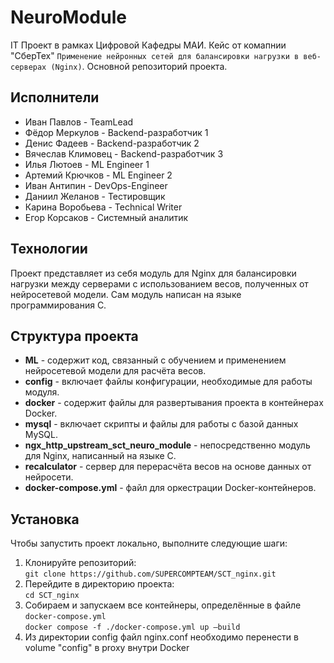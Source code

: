 # NeuroModule
IT Проект в рамках Цифровой Кафедры МАИ. Кейс от комапнии "СберТех" ```Применение нейронных сетей для балансировки нагрузки в веб-серверах (Nginx)```. Основной репозиторий проекта.

## Исполнители
- Иван Павлов - TeamLead  
- Фёдор Меркулов - Backend-разработчик 1  
- Денис Фадеев - Backend-разработчик 2  
- Вячеслав Климовец - Backend-разработчик 3  
- Илья Лютоев - ML Engineer 1  
- Артемий Крючков - ML Engineer 2  
- Иван Антипин - DevOps-Engineer  
- Даниил Желанов - Тестировщик  
- Карина Воробьева - Technical Writer  
- Егор Корсаков - Системный аналитик

## Технологии
Проект представляет из себя модуль для Nginx для балансировки нагрузки между серверами с использованием весов, полученных от нейросетевой модели. Сам модуль написан на языке программирования C.

## Структура проекта
- **ML** - содержит код, связанный с обучением и применением нейросетевой модели для расчёта весов.
- **config** - включает файлы конфигурации, необходимые для работы модуля.
- **docker** - содержит файлы для развертывания проекта в контейнерах Docker.
- **mysql** - включает скрипты и файлы для работы с базой данных MySQL.
- **ngx_http_upstream_sct_neuro_module** - непосредственно модуль для Nginx, написанный на языке C.
- **recalculator** - сервер для перерасчёта весов на основе данных от нейросети.
- **docker-compose.yml** - файл для оркестрации Docker-контейнеров.

## Установка
Чтобы запустить проект локально, выполните следующие шаги:
1. Клонируйте репозиторий:  
  ```git clone https://github.com/SUPERCOMPTEAM/SCT_nginx.git```
2. Перейдите в директорию проекта:  
  ```cd SCT_nginx```
3. Собираем и запускаем все контейнеры, определённые в файле ```docker-compose.yml```  
  ```docker compose -f ./docker-compose.yml up —build```
4. Из директории config файл nginx.conf необходимо перенести в volume "config" в proxy внутри Docker
